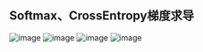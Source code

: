 ## Softmax、CrossEntropy梯度求导
  ![image](https://user-images.githubusercontent.com/59279781/121450139-bcec1800-c9cd-11eb-8c88-06f6950707f8.png)
  ![image](https://user-images.githubusercontent.com/59279781/121450156-c2496280-c9cd-11eb-8489-6f2b18a421ca.png)
  ![image](https://user-images.githubusercontent.com/59279781/121450175-cb3a3400-c9cd-11eb-873c-bf75ded66869.png)
  ![image](https://user-images.githubusercontent.com/59279781/121450189-d1c8ab80-c9cd-11eb-9faa-e7f75179ca88.png)

